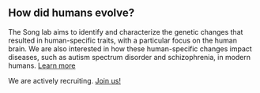 ---
---

## How did humans evolve?

The Song lab aims to identify and characterize the genetic changes that resulted in human-specific traits, with a particular focus on the human brain. We are also interested in how these human-specific changes impact diseases, such as autism spectrum disorder and schizophrenia, in modern humans. [Learn more](research)

We are actively recruiting. [Join us!](joinus)